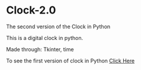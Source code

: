 # Clock-2.0
The second version of the Clock in Python

This is a digital clock in python.

Made through: Tkinter, time

To see the first version of clock in Python [Click Here](https://github.com/bilawaltech/Clock-1.0)
